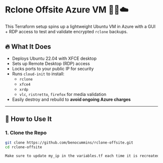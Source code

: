 # Rclone Offsite Azure VM 🧠💾☁️

This Terraform setup spins up a lightweight Ubuntu VM in Azure with a GUI + RDP access to test and validate encrypted `rclone` backups.

## 🔥 What It Does

- Deploys Ubuntu 22.04 with XFCE desktop
- Sets up Remote Desktop (RDP) access
- Locks ports to your public IP for security
- Runs `cloud-init` to install:
  - `rclone`
  - `xfce4`
  - `xrdp`
  - `vlc`, `ristretto`, `firefox` for media validation
- Easily destroy and rebuild to **avoid ongoing Azure charges**

---

## 🚀 How to Use It

### 1. Clone the Repo
```bash
git clone https://github.com/benocummins/rclone-offsite.git
cd rclone-offsite

Make sure to update my_ip in the variables.tf each time it is recreated to have the most up-to-date public IP address